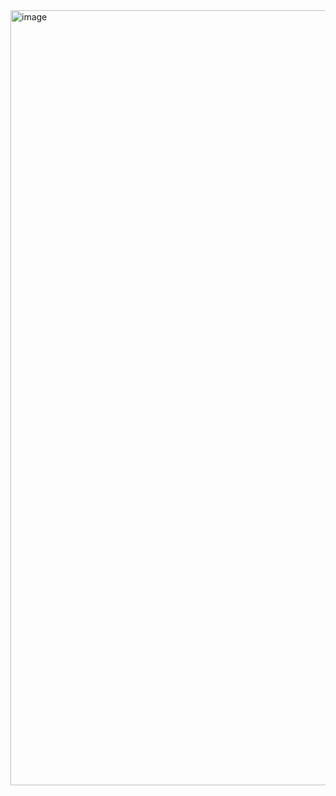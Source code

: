 <img width="2560" height="1240" alt="image" src="https://github.com/user-attachments/assets/3c8af037-cb2d-4b16-9aa3-98c6d6a1a36a" />

